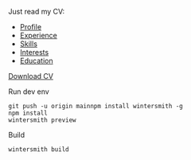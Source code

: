 Just read my CV:
- [Profile](contents/sections/profile.md)
- [Experience](contents/sections/experience.md)
- [Skills](contents/sections/skills.md)
- [Interests](contents/sections/interests.md)
- [Education](contents/sections/education.md)

[Download CV](contents/pdf/Alexey%20Zubritskiy%20-%20Software%20Engineer,%20Architect,%20Blockchain%20Specialist.pdf)

Run dev env

```
git push -u origin mainnpm install wintersmith -g
npm install
wintersmith preview
```

Build

```
wintersmith build
```

